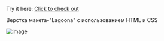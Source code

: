 Try it here: <a href="https://technicaldeveloper.github.io/Lagoona/" target="_blank">Click to check out</a> 

Верстка макета-"Lagoona" с использованием HTML и CSS

![image](https://github.com/TechnicalDeveloper/Lagoona/assets/95400630/ca9980d2-3ecf-43c8-b281-b27da2b0295a)
